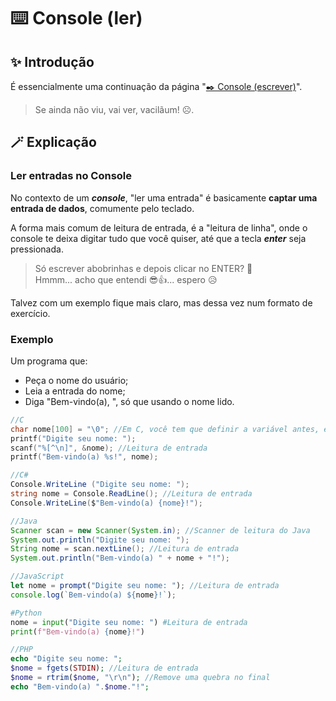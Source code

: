 # ⌨️ Console (ler)
## ✨ Introdução
É essencialmente uma continuação da página "[✒️ Console (escrever)](escrever-console.md)".
> Se ainda não viu, vai ver, vacilãum! ☹️.

## 🪄 Explicação
### Ler entradas no Console
No contexto de um ***console***, "ler uma entrada" é basicamente **captar uma entrada de dados**, comumente pelo teclado.

A forma mais comum de leitura de entrada, é a "leitura de linha", onde o console te deixa digitar tudo que você quiser, até que a tecla ***enter*** seja pressionada.
> Só escrever abobrinhas e depois clicar no ENTER? 🤔 <br/>
> Hmmm... acho que entendi 😎👍... espero 😥

Talvez com um exemplo fique mais claro, mas dessa vez num formato de exercício.

### Exemplo
Um programa que:
- Peça o nome do usuário;
- Leia a entrada do nome;
- Diga "Bem-vindo(a), ", só que usando o nome lido.

```c
//C
char nome[100] = "\0"; //Em C, você tem que definir a variável antes, e com um tamanho
printf("Digite seu nome: ");
scanf("%[^\n]", &nome); //Leitura de entrada
printf("Bem-vindo(a) %s!", nome);
```
```csharp
//C#
Console.WriteLine ("Digite seu nome: ");
string nome = Console.ReadLine(); //Leitura de entrada
Console.WriteLine($"Bem-vindo(a) {nome}!");
```
```java
//Java
Scanner scan = new Scanner(System.in); //Scanner de leitura do Java
System.out.println("Digite seu nome: ");
String nome = scan.nextLine(); //Leitura de entrada
System.out.println("Bem-vindo(a) " + nome + "!");
```
```js
//JavaScript
let nome = prompt("Digite seu nome: "); //Leitura de entrada
console.log(`Bem-vindo(a) ${nome}!`);
```
```python
#Python
nome = input("Digite seu nome: ") #Leitura de entrada
print(f"Bem-vindo(a) {nome}!")
```
```php
//PHP
echo "Digite seu nome: ";
$nome = fgets(STDIN); //Leitura de entrada
$nome = rtrim($nome, "\r\n"); //Remove uma quebra no final
echo "Bem-vindo(a) ".$nome."!";
```

